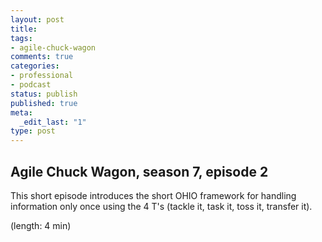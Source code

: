 ```yaml
---
layout: post
title: 
tags:
- agile-chuck-wagon
comments: true
categories:
- professional
- podcast
status: publish
published: true
meta:
  _edit_last: "1"
type: post
---
```


## Agile Chuck Wagon, season 7, episode 2

This short episode introduces the short OHIO framework for handling information only once using the 4 T's (tackle it, task it, toss it, transfer it).

  (length: 4 min)
